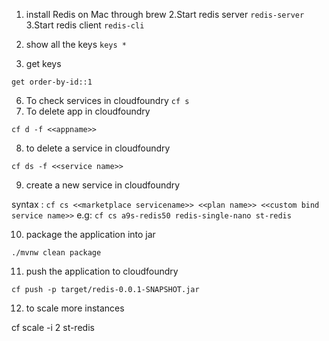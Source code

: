 1. install Redis on Mac through brew
2.Start redis server
`redis-server`
3.Start redis client
 `redis-cli`
4. show all the keys
`keys *`

5. get keys

`get order-by-id::1`

6. To check services in cloudfoundry
`cf s`
7. To delete app in cloudfoundry

`cf d -f <<appname>>`

8. to delete a service in cloudfoundry

`cf ds -f <<service name>>`

9. create a new service in cloudfoundry

syntax : `cf cs <<marketplace servicename>> <<plan name>> <<custom bind service name>>`
e.g:
`cf cs a9s-redis50 redis-single-nano st-redis`

10. package the application into jar

`./mvnw clean package`

11. push the application to cloudfoundry

`cf push -p target/redis-0.0.1-SNAPSHOT.jar`

12. to scale more instances

cf scale -i 2 st-redis
 